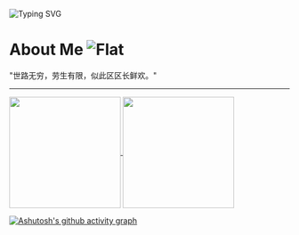 ![Typing SVG](https://readme-typing-svg.demolab.com/?lines=Hello!;你好！)


# About Me ![Flat](https://komarev.com/ghpvc/?username=wangxz01&style=flat-square)  

"世路无穷，劳生有限，似此区区长鲜欢。"

---

<a href="https://github.com/anuraghazra/convoychat">
  <img height=200 align="center" src="https://github-readme-stats.vercel.app/api/top-langs?username=wangxz01&layout=compact&langs_count=8&card_width=340" />
</a>
<a href="https://github.com/anuraghazra/github-readme-stats">
  <img height=200 align="center" src="https://github-readme-stats.vercel.app/api?username=wangxz01&rank_icon=percentile" />
</a>

[![Ashutosh's github activity graph](https://github-readme-activity-graph.vercel.app/graph?username=wangxz01&bg_color=ffffff&color=708090&line=24292e&point=24292e&area=true&border_color=ffffff&days=28)](https://github.com/ashutosh00710/github-readme-activity-graph)
